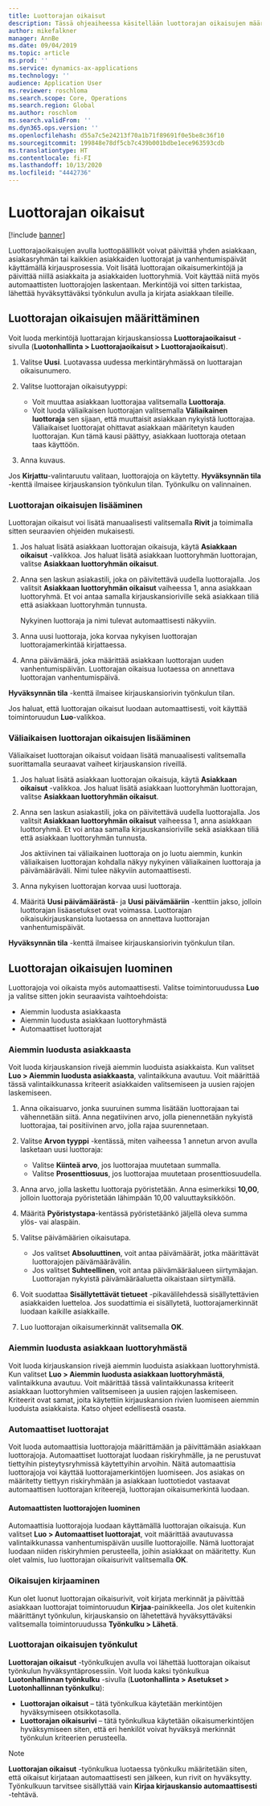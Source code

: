 ```yaml
---
title: Luottorajan oikaisut
description: Tässä ohjeaiheessa käsitellään luottorajan oikaisujen määrittämistä ja lisäämistä.
author: mikefalkner
manager: AnnBe
ms.date: 09/04/2019
ms.topic: article
ms.prod: ''
ms.service: dynamics-ax-applications
ms.technology: ''
audience: Application User
ms.reviewer: roschloma
ms.search.scope: Core, Operations
ms.search.region: Global
ms.author: roschlom
ms.search.validFrom: ''
ms.dyn365.ops.version: ''
ms.openlocfilehash: d55a7c5e24213f70a1b71f89691f0e5be8c36f10
ms.sourcegitcommit: 199848e78df5cb7c439b001bdbe1ece963593cdb
ms.translationtype: HT
ms.contentlocale: fi-FI
ms.lasthandoff: 10/13/2020
ms.locfileid: "4442736"
---
```

# <a name="credit-limit-adjustments"></a>Luottorajan oikaisut 

[!include [banner](../includes/banner.md)]

Luottorajaoikaisujen avulla luottopäälliköt voivat päivittää yhden asiakkaan, asiakasryhmän tai kaikkien asiakkaiden luottorajat ja vanhentumispäivät käyttämällä kirjausprosessia. Voit lisätä luottorajan oikaisumerkintöjä ja päivittää niillä asiakkaita ja asiakkaiden luottoryhmiä. Voit käyttää niitä myös automaattisten luottorajojen laskentaan. Merkintöjä voi sitten tarkistaa, lähettää hyväksyttäväksi työnkulun avulla ja kirjata asiakkaan tileille.

## <a name="set-up-credit-limit-adjustments"></a>Luottorajan oikaisujen määrittäminen

Voit luoda merkintöjä luottarajan kirjauskansiossa **Luottorajaoikaisut** -sivulla (**Luotonhallinta \> Luottorajaoikaisut \> Luottorajaoikaisut**).

1. Valitse **Uusi**. Luotavassa uudessa merkintäryhmässä on luottarajan oikaisunumero.
2. Valitse luottorajan oikaisutyyppi:

    - Voit muuttaa asiakkaan luottorajaa valitsemalla **Luottoraja**.
    - Voit luoda väliaikaisen luottorajan valitsemalla **Väliaikainen luottoraja** sen sijaan, että muuttaisit asiakkaan nykyistä luottorajaa. Väliaikaiset luottorajat ohittavat asiakkaan määritetyn kauden luottorajan. Kun tämä kausi päättyy, asiakkaan luottoraja otetaan taas käyttöön.
3. Anna kuvaus. 

Jos **Kirjattu**-valintaruutu valitaan, luottorajoja on käytetty. **Hyväksynnän tila** -kenttä ilmaisee kirjauskansion työnkulun tilan. Työnkulku on valinnainen.

### <a name="add-credit-limit-adjustments"></a>Luottorajan oikaisujen lisääminen

Luottorajan oikaisut voi lisätä manuaalisesti valitsemalla **Rivit** ja toimimalla sitten seuraavien ohjeiden mukaisesti.

1. Jos haluat lisätä asiakkaan luottorajan oikaisuja, käytä **Asiakkaan oikaisut** -valikkoa. Jos haluat lisätä asiakkaan luottoryhmän luottorajan, valitse **Asiakkaan luottoryhmän oikaisut**.
2. Anna sen laskun asiakastili, joka on päivitettävä uudella luottorajalla. Jos valitsit **Asiakkaan luottoryhmän oikaisut** vaiheessa 1, anna asiakkaan luottoryhmä. Et voi antaa samalla kirjauskansioriville sekä asiakkaan tiliä että asiakkaan luottoryhmän tunnusta.

    Nykyinen luottoraja ja nimi tulevat automaattisesti näkyviin.

3. Anna uusi luottoraja, joka korvaa nykyisen luottorajan luottorajamerkintää kirjattaessa.
4. Anna päivämäärä, joka määrittää asiakkaan luottorajan uuden vanhentumispäivän. Luottorajan oikaisua luotaessa on annettava luottorajan vanhentumispäivä.

**Hyväksynnän tila** -kenttä ilmaisee kirjauskansiorivin työnkulun tilan.

Jos haluat, että luottorajan oikaisut luodaan automaattisesti, voit käyttää toimintoruudun **Luo**-valikkoa.
 
### <a name="add-temporary-credit-limit-adjustments"></a>Väliaikaisen luottorajan oikaisujen lisääminen

Väliaikaiset luottorajan oikaisut voidaan lisätä manuaalisesti valitsemalla suorittamalla seuraavat vaiheet kirjauskansion riveillä.

1. Jos haluat lisätä asiakkaan luottorajan oikaisuja, käytä **Asiakkaan oikaisut** -valikkoa. Jos haluat lisätä asiakkaan luottoryhmän luottorajan, valitse **Asiakkaan luottoryhmän oikaisut**.
2. Anna sen laskun asiakastili, joka on päivitettävä uudella luottorajalla. Jos valitsit **Asiakkaan luottoryhmän oikaisut** vaiheessa 1, anna asiakkaan luottoryhmä. Et voi antaa samalla kirjauskansioriville sekä asiakkaan tiliä että asiakkaan luottoryhmän tunnusta.

    Jos aktiivinen tai väliaikainen luottoraja on jo luotu aiemmin, kunkin väliaikaisen luottorajan kohdalla näkyy nykyinen väliaikainen luottoraja ja päivämääräväli. Nimi tulee näkyviin automaattisesti.

3. Anna nykyisen luottorajan korvaa uusi luottoraja.
4. Määritä **Uusi päivämäärästä**- ja **Uusi päivämääriin** -kenttiin jakso, jolloin luottorajan lisäasetukset ovat voimassa. Luottorajan oikaisukirjauskansiota luotaessa on annettava luottorajan vanhentumispäivät.

**Hyväksynnän tila** -kenttä ilmaisee kirjauskansiorivin työnkulun tilan.

## <a name="generate-credit-limit-adjustments"></a>Luottorajan oikaisujen luominen

Luottorajoja voi oikaista myös automaattisesti. Valitse toimintoruudussa **Luo** ja valitse sitten jokin seuraavista vaihtoehdoista:

- Aiemmin luodusta asiakkaasta
- Aiemmin luodusta asiakkaan luottoryhmästä
- Automaattiset luottorajat

### <a name="from-existing-customer"></a>Aiemmin luodusta asiakkaasta

Voit luoda kirjauskansion rivejä aiemmin luoduista asiakkaista. Kun valitset **Luo \> Aiemmin luodusta asiakkaasta**, valintaikkuna avautuu. Voit määrittää tässä valintaikkunassa kriteerit asiakkaiden valitsemiseen ja uusien rajojen laskemiseen.

1. Anna oikaisuarvo, jonka suuruinen summa lisätään luottorajaan tai vähennetään siitä. Anna negatiivinen arvo, jolla pienennetään nykyistä luottorajaa, tai positiivinen arvo, jolla rajaa suurennetaan.
2. Valitse **Arvon tyyppi** -kentässä, miten vaiheessa 1 annetun arvon avulla lasketaan uusi luottoraja:

    - Valitse **Kiinteä arvo**, jos luottorajaa muutetaan summalla.
    - Valitse **Prosenttiosuus**, jos luottorajaa muutetaan prosenttiosuudella.

3. Anna arvo, jolla laskettu luottoraja pyöristetään. Anna esimerkiksi **10,00**, jolloin luottoraja pyöristetään lähimpään 10,00 valuuttayksikköön.
4. Määritä **Pyöristystapa**-kentässä pyöristetäänkö jäljellä oleva summa ylös- vai alaspäin.
5. Valitse päivämäärien oikaisutapa.

    - Jos valitset **Absoluuttinen**, voit antaa päivämäärät, jotka määrittävät luottorajojen päivämäärävälin.
    - Jos valitset **Suhteellinen**, voit antaa päivämääräalueen siirtymäajan. Luottorajan nykyistä päivämääräaluetta oikaistaan siirtymällä.

6. Voit suodattaa **Sisällytettävät tietueet** -pikavälilehdessä sisällytettävien asiakkaiden luetteloa. Jos suodattimia ei sisällytetä, luottorajamerkinnät luodaan kaikille asiakkaille.
7. Luo luottorajan oikaisumerkinnät valitsemalla **OK**.

### <a name="from-existing-customer-credit-group"></a>Aiemmin luodusta asiakkaan luottoryhmästä

Voit luoda kirjauskansion rivejä aiemmin luoduista asiakkaan luottoryhmistä. Kun valitset **Luo \> Aiemmin luodusta asiakkaan luottoryhmästä**, valintaikkuna avautuu. Voit määrittää tässä valintaikkunassa kriteerit asiakkaan luottoryhmien valitsemiseen ja uusien rajojen laskemiseen. Kriteerit ovat samat, joita käytettiin kirjauskansion rivien luomiseen aiemmin luoduista asiakkaista. Katso ohjeet edellisestä osasta.

### <a name="automatic-credit-limits"></a>Automaattiset luottorajat

Voit luoda automaattisia luottorajoja määrittämään ja päivittämään asiakkaan luottorajoja. Automaattiset luottorajat luodaan riskiryhmälle, ja ne perustuvat tiettyihin pisteytysryhmissä käytettyihin arvoihin. Näitä automaattisia luottorajoja voi käyttää luottorajamerkintöjen luomiseen. Jos asiakas on määritetty tiettyyn riskiryhmään ja asiakkaan luottotiedot vastaavat automaattisen luottorajan kriteerejä, luottorajan oikaisumerkintä luodaan.

#### <a name="create-automatic-credit-limits"></a>Automaattisten luottorajojen luominen

Automaattisia luottorajoja luodaan käyttämällä luottorajan oikaisuja. Kun valitset **Luo \> Automaattiset luottorajat**, voit määrittää avautuvassa valintaikkunassa vanhentumispäivän uusille luottorajoille. Nämä luottorajat luodaan niiden riskiryhmien perusteella, joihin asiakkaat on määritetty. Kun olet valmis, luo luottorajan oikaisurivit valitsemalla **OK**.

### <a name="post-adjustments"></a>Oikaisujen kirjaaminen

Kun olet luonut luottorajan oikaisurivit, voit kirjata merkinnät ja päivittää asiakkaan luottorajat toimintoruudun **Kirjaa**-painikkeella. Jos olet kuitenkin määrittänyt työnkulun, kirjauskansio on lähetettävä hyväksyttäväksi valitsemalla toimintoruudussa **Työnkulku \> Lähetä**.

### <a name="credit-limit-adjustments-workflows"></a>Luottorajan oikaisujen työnkulut

**Luottorajan oikaisut** -työnkulkujen avulla voi lähettää luottorajan oikaisut työnkulun hyväksyntäprosessiin. Voit luoda kaksi työnkulkua **Luotonhallinnan työnkulku** -sivulla (**Luotonhallinta \> Asetukset \> Luotonhallinnan työnkulku**):

- **Luottorajan oikaisut** – tätä työnkulkua käytetään merkintöjen hyväksymiseen otsikkotasolla.
- **Luottorajan oikaisurivi** – tätä työnkulkua käytetään oikaisumerkintöjen hyväksymiseen siten, että eri henkilöt voivat hyväksyä merkinnät työnkulun kriteerien perusteella.

> [!NOTE]
> **Luottorajan oikaisut** -työnkulkua luotaessa työnkulku määritetään siten, että oikaisut kirjataan automaattisesti sen jälkeen, kun rivit on hyväksytty. Työnkulkuun tarvitsee sisällyttää vain **Kirjaa kirjauskansio automaattisesti** -tehtävä.
